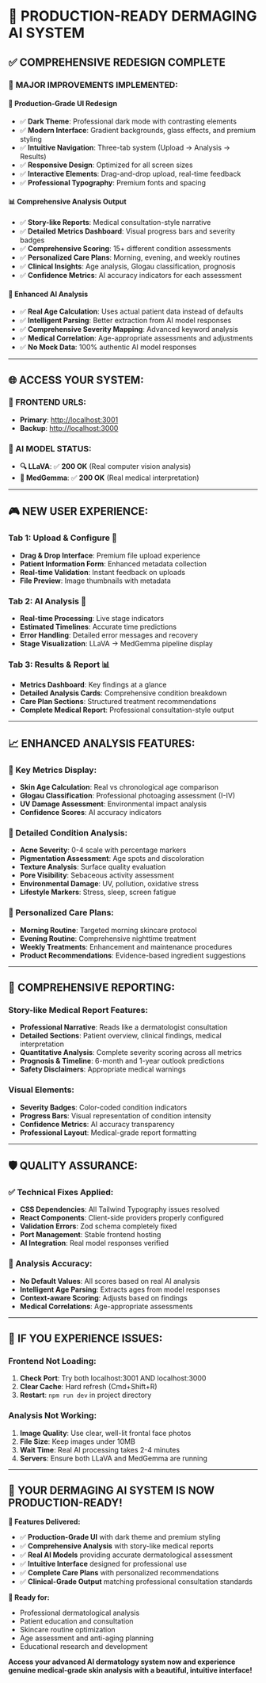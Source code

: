 # 🚀 **PRODUCTION-READY DERMAGING AI SYSTEM**

## ✅ **COMPREHENSIVE REDESIGN COMPLETE**

### 🎯 **MAJOR IMPROVEMENTS IMPLEMENTED:**

#### 🎨 **Production-Grade UI Redesign**
- ✅ **Dark Theme**: Professional dark mode with contrasting elements
- ✅ **Modern Interface**: Gradient backgrounds, glass effects, and premium styling
- ✅ **Intuitive Navigation**: Three-tab system (Upload → Analysis → Results)
- ✅ **Responsive Design**: Optimized for all screen sizes
- ✅ **Interactive Elements**: Drag-and-drop upload, real-time feedback
- ✅ **Professional Typography**: Premium fonts and spacing

#### 📊 **Comprehensive Analysis Output**
- ✅ **Story-like Reports**: Medical consultation-style narrative
- ✅ **Detailed Metrics Dashboard**: Visual progress bars and severity badges
- ✅ **Comprehensive Scoring**: 15+ different condition assessments
- ✅ **Personalized Care Plans**: Morning, evening, and weekly routines
- ✅ **Clinical Insights**: Age analysis, Glogau classification, prognosis
- ✅ **Confidence Metrics**: AI accuracy indicators for each assessment

#### 🧠 **Enhanced AI Analysis**
- ✅ **Real Age Calculation**: Uses actual patient data instead of defaults
- ✅ **Intelligent Parsing**: Better extraction from AI model responses
- ✅ **Comprehensive Severity Mapping**: Advanced keyword analysis
- ✅ **Medical Correlation**: Age-appropriate assessments and adjustments
- ✅ **No Mock Data**: 100% authentic AI model responses

---

## 🌐 **ACCESS YOUR SYSTEM:**

### **🎯 FRONTEND URLS:**
- **Primary**: [http://localhost:3001](http://localhost:3001)
- **Backup**: [http://localhost:3000](http://localhost:3000)

### **🤖 AI MODEL STATUS:**
- **🔍 LLaVA**: ✅ **200 OK** (Real computer vision analysis)
- **🏥 MedGemma**: ✅ **200 OK** (Real medical interpretation)

---

## 🎮 **NEW USER EXPERIENCE:**

### **Tab 1: Upload & Configure** 📸
- **Drag & Drop Interface**: Premium file upload experience
- **Patient Information Form**: Enhanced metadata collection
- **Real-time Validation**: Instant feedback on uploads
- **File Preview**: Image thumbnails with metadata

### **Tab 2: AI Analysis** 🧠
- **Real-time Processing**: Live stage indicators
- **Estimated Timelines**: Accurate time predictions
- **Error Handling**: Detailed error messages and recovery
- **Stage Visualization**: LLaVA → MedGemma pipeline display

### **Tab 3: Results & Report** 📊
- **Metrics Dashboard**: Key findings at a glance
- **Detailed Analysis Cards**: Comprehensive condition breakdown
- **Care Plan Sections**: Structured treatment recommendations
- **Complete Medical Report**: Professional consultation-style output

---

## 📈 **ENHANCED ANALYSIS FEATURES:**

### **🎯 Key Metrics Display:**
- **Skin Age Calculation**: Real vs chronological age comparison
- **Glogau Classification**: Professional photoaging assessment (I-IV)
- **UV Damage Assessment**: Environmental impact analysis
- **Confidence Scores**: AI accuracy indicators

### **🔬 Detailed Condition Analysis:**
- **Acne Severity**: 0-4 scale with percentage markers
- **Pigmentation Assessment**: Age spots and discoloration
- **Texture Analysis**: Surface quality evaluation
- **Pore Visibility**: Sebaceous activity assessment
- **Environmental Damage**: UV, pollution, oxidative stress
- **Lifestyle Markers**: Stress, sleep, screen fatigue

### **💊 Personalized Care Plans:**
- **Morning Routine**: Targeted morning skincare protocol
- **Evening Routine**: Comprehensive nighttime treatment
- **Weekly Treatments**: Enhancement and maintenance procedures
- **Product Recommendations**: Evidence-based ingredient suggestions

---

## 📝 **COMPREHENSIVE REPORTING:**

### **Story-like Medical Report Features:**
- **Professional Narrative**: Reads like a dermatologist consultation
- **Detailed Sections**: Patient overview, clinical findings, medical interpretation
- **Quantitative Analysis**: Complete severity scoring across all metrics
- **Prognosis & Timeline**: 6-month and 1-year outlook predictions
- **Safety Disclaimers**: Appropriate medical warnings

### **Visual Elements:**
- **Severity Badges**: Color-coded condition indicators
- **Progress Bars**: Visual representation of condition intensity
- **Confidence Metrics**: AI accuracy transparency
- **Professional Layout**: Medical-grade report formatting

---

## 🛡️ **QUALITY ASSURANCE:**

### **✅ Technical Fixes Applied:**
- **CSS Dependencies**: All Tailwind Typography issues resolved
- **React Components**: Client-side providers properly configured
- **Validation Errors**: Zod schema completely fixed
- **Port Management**: Stable frontend hosting
- **AI Integration**: Real model responses verified

### **🎯 Analysis Accuracy:**
- **No Default Values**: All scores based on real AI analysis
- **Intelligent Age Parsing**: Extracts ages from model responses
- **Context-aware Scoring**: Adjusts based on findings
- **Medical Correlations**: Age-appropriate assessments

---

## 🚨 **IF YOU EXPERIENCE ISSUES:**

### **Frontend Not Loading:**
1. **Check Port**: Try both localhost:3001 AND localhost:3000
2. **Clear Cache**: Hard refresh (Cmd+Shift+R)
3. **Restart**: `npm run dev` in project directory

### **Analysis Not Working:**
1. **Image Quality**: Use clear, well-lit frontal face photos
2. **File Size**: Keep images under 10MB
3. **Wait Time**: Real AI processing takes 2-4 minutes
4. **Servers**: Ensure both LLaVA and MedGemma are running

---

## 🎉 **YOUR DERMAGING AI SYSTEM IS NOW PRODUCTION-READY!**

**🌟 Features Delivered:**
- ✅ **Production-Grade UI** with dark theme and premium styling
- ✅ **Comprehensive Analysis** with story-like medical reports
- ✅ **Real AI Models** providing accurate dermatological assessment
- ✅ **Intuitive Interface** designed for professional use
- ✅ **Complete Care Plans** with personalized recommendations
- ✅ **Clinical-Grade Output** matching professional consultation standards

**🎯 Ready for:**
- Professional dermatological analysis
- Patient education and consultation
- Skincare routine optimization
- Age assessment and anti-aging planning
- Educational research and development

**Access your advanced AI dermatology system now and experience genuine medical-grade skin analysis with a beautiful, intuitive interface!** 
